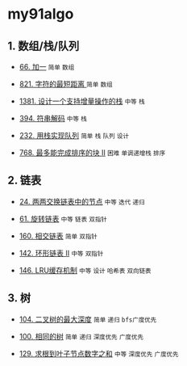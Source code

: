 # my91algo

## 1. 数组/栈/队列

* [66. 加一](https://github.com/sinkhaha/my91algo/blob/master/1_plusOne_66.md) `简单` `数组`

* [821. 字符的最短距离 ](https://github.com/sinkhaha/my91algo/blob/master/2_shortestToChar_821.md) `简单` `数组`

* [1381. 设计一个支持增量操作的栈](https://github.com/sinkhaha/my91algo/blob/master/3_CustomStack_1381.md) `中等` `栈`

* [394. 符串解码](https://github.com/sinkhaha/my91algo/blob/master/4_decodeString_394.md) `中等` `栈`

* [232. 用栈实现队列](https://github.com/sinkhaha/my91algo/blob/master/5_MyQueue_232.md)  `简单` `栈` `队列` `设计`

* [768. 最多能完成排序的块 II](https://github.com/sinkhaha/my91algo/blob/master/6_maxChunksToSorted_768.md) `困难` `单调递增栈` `排序`

## 2. 链表
* [24. 两两交换链表中的节点](https://github.com/sinkhaha/my91algo/blob/master/7_swapPairs_24.md) `中等` `迭代` `递归`

* [61. 旋转链表](https://github.com/sinkhaha/my91algo/blob/master/8_rotateRight_61.md) `中等` `链表` `双指针`

* [160. 相交链表](https://github.com/sinkhaha/my91algo/blob/master/10_getIntersectionNode_106.md) `简单` `双指针`

* [142. 环形链表 II](https://github.com/sinkhaha/my91algo/blob/master/11_detectCycle_142.md) `中等` `双指针`

* [146. LRU缓存机制](https://github.com/sinkhaha/my91algo/blob/master/12_LRUCache_146.md) `中等` `设计` `哈希表` `双向链表`

## 3. 树
* [104. 二叉树的最大深度](https://github.com/sinkhaha/my91algo/blob/master/13_maxDepth_104.md) `简单` `递归` `bfs广度优先`

* [100. 相同的树](https://github.com/sinkhaha/my91algo/blob/master/14_isSameTree_100.md) `简单` `递归` `深度优先` `广度优先`
* [129. 求根到叶子节点数字之和](https://github.com/sinkhaha/my91algo/blob/master/15_sumNumbers_129.md) `中等` `深度优先` `广度优先`

